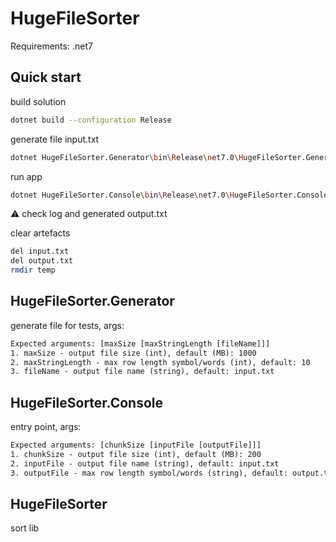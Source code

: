 HugeFileSorter
=
Requirements: .net7

Quick start
-
build solution
```bash
dotnet build --configuration Release
```
generate file input.txt
```bash
dotnet HugeFileSorter.Generator\bin\Release\net7.0\HugeFileSorter.Generator.dll 
```
run app 
```bash
dotnet HugeFileSorter.Console\bin\Release\net7.0\HugeFileSorter.Console.dll
```
⚠️ check log and generated output.txt

clear artefacts
```bash
del input.txt
del output.txt
rmdir temp 
```

HugeFileSorter.Generator
-
generate file for tests, args:

```txt
Expected arguments: [maxSize [maxStringLength [fileName]]]
1. maxSize - output file size (int), default (MB): 1000
2. maxStringLength - max row length symbol/words (int), default: 10
3. fileName - output file name (string), default: input.txt
```

HugeFileSorter.Console
-

entry point, args:

```txt
Expected arguments: [chunkSize [inputFile [outputFile]]]
1. chunkSize - output file size (int), default (MB): 200
2. inputFile - output file name (string), default: input.txt
3. outputFile - max row length symbol/words (string), default: output.txt
```

HugeFileSorter
-
sort lib
